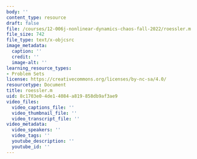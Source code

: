 ```yaml
---
body: ''
content_type: resource
draft: false
file: /courses/12-006j-nonlinear-dynamics-chaos-fall-2022/roessler.m
file_size: 742
file_type: text/x-objcsrc
image_metadata:
  caption: ''
  credit: ''
  image-alt: ''
learning_resource_types:
- Problem Sets
license: https://creativecommons.org/licenses/by-nc-sa/4.0/
resourcetype: Document
title: roessler.m
uid: 8c1703e0-4de1-4084-a819-858db9af3ae9
video_files:
  video_captions_file: ''
  video_thumbnail_file: ''
  video_transcript_file: ''
video_metadata:
  video_speakers: ''
  video_tags: ''
  youtube_description: ''
  youtube_id: ''
---
```

